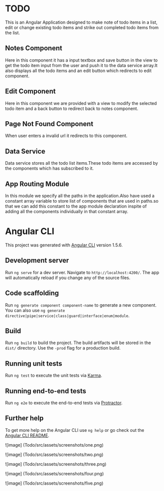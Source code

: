 # TODO 

This is an Angular Application designed to make note of todo items in a list, edit or change existing todo items and strike out completed todo items from the list.

## Notes Component

Here in this component it has a input textbox and save button in the view to get the todo item input from the user and push it to the data service array.It also displays all the todo items and an edit button which redirects to edit component.

## Edit Component 

Here in this component we are provided with a view to modify the selected todo item and a back button to redirect back to notes component.

## Page Not Found Component

When user enters a invalid url it redirects to this component.

## Data Service

Data service stores all the todo list items.These todo items are accessed by the components which has subscribed to it.

## App Routing Module

In this module we specify all the paths in the application.Also have used a constant array variable to store list of components that are used in paths.so that we can add this constant to the app module declaration inspite of adding all the components individually in that constant array.

# Angular CLI

This project was generated with [Angular CLI](https://github.com/angular/angular-cli) version 1.5.6.

## Development server

Run `ng serve` for a dev server. Navigate to `http://localhost:4200/`. The app will automatically reload if you change any of the source files.

## Code scaffolding

Run `ng generate component component-name` to generate a new component. You can also use `ng generate directive|pipe|service|class|guard|interface|enum|module`.

## Build

Run `ng build` to build the project. The build artifacts will be stored in the `dist/` directory. Use the `-prod` flag for a production build.

## Running unit tests

Run `ng test` to execute the unit tests via [Karma](https://karma-runner.github.io).

## Running end-to-end tests

Run `ng e2e` to execute the end-to-end tests via [Protractor](http://www.protractortest.org/).

## Further help

To get more help on the Angular CLI use `ng help` or go check out the [Angular CLI README](https://github.com/angular/angular-cli/blob/master/README.md).

![image] (Todo/src/assets/screenshots/one.png)

![image] (Todo/src/assets/screenshots/two.png)

![image] (Todo/src/assets/screenshots/three.png)

![image] (Todo/src/assets/screenshots/four.png)

![image] (Todo/src/assets/screenshots/five.png)